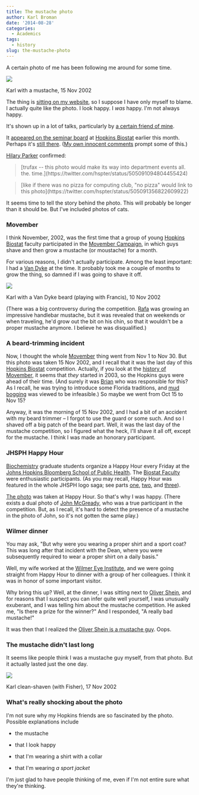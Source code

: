 ```yaml
---
title: The mustache photo
author: Karl Broman
date: '2014-08-28'
categories:
  - Academics
tags:
  - history
slug: the-mustache-photo
---
```


A certain photo of me has been following me around for some time.

![](https://www.biostat.wisc.edu/~kbroman/pictures/moustache.jpg)

<p class="caption">Karl with a mustache, 15 Nov 2002</p>

The thing is [sitting on my website](http://www.biostat.wisc.edu/~kbroman/pictures/moustache.jpg), so I suppose I have only myself to blame. I actually quite like the photo. I look happy. I _was_ happy. I'm not always happy.

<!-- more -->

It's shown up in a lot of talks, particularly by [a certain friend of mine](http://rafalab.dfci.harvard.edu/).

It [appeared on the seminar board](https://twitter.com/StrictlyStat/status/495240349225607169) at [Hopkins Biostat](http://www.biostat.jhsph.edu) earlier this month. Perhaps it's [still there](https://twitter.com/simplystats/status/505066800842047488). ([My own innocent comments](https://twitter.com/simplystats/status/505066800842047488) prompt some of this.)

[Hilary Parker](http://hilaryparker.com) confirmed:

<blockquote>[trufax -- this photo would make its way into department events all. the. time.](https://twitter.com/hspter/status/505091094804455424)</blockquote>

<blockquote>[like if there was no pizza for computing club, "no pizza" would link to this photo](https://twitter.com/hspter/status/505091356822609922)</blockquote>

It seems time to tell the story behind the photo. This will probably be longer than it should be. But I've included photos of cats.

### Movember

I think November, 2002, was the first time that a group of young [Hopkins Biostat](http://www.biostat.jhsph.edu) faculty participated in the [Movember Campaign](http://us.movember.com/), in which guys shave and then grow a mustache (or moustache) for a month.

For various reasons, I didn't actually participate. Among the least important: I had a [Van Dyke](http://en.wikipedia.org/wiki/Van_Dyke_beard) at the time. It probably took me a couple of months to grow the thing, so damned if I was going to shave it off.

![](https://www.biostat.wisc.edu/~kbroman/pictures/van_dyke.jpg)

<p class="caption">Karl with a Van Dyke beard (playing with Francis), 10 Nov 2002</p>

(There was a big controversy during the competition. [Rafa](http://rafalab.dfci.harvard.edu/) was growing an impressive handlebar mustache, but it was revealed that on weekends or when traveling, he'd grow out the bit on his chin, so that it wouldn't be a proper mustache anymore. I believe he was disqualified.)

### A beard-trimming incident

Now, I thought the whole [Movember](http://us.movember.com/) thing went from Nov 1 to Nov 30. But this photo was taken 15 Nov 2002, and I recall that it was the last day of this [Hopkins Biostat](http://www.biostat.jhsph.edu) competition. Actually, if you look at the [history of Movember](http://us.movember.com/about/history#2003), it seems that _they_ started in 2003, so the Hopkins guys were ahead of their time. (And surely it was [Brian](http://www.bcaffo.com/) who was responsible for this? As I recall, he was trying to introduce some Florida traditions, and [mud bogging](http://en.wikipedia.org/wiki/Mud_bogging) was viewed to be infeasible.) So maybe we went from Oct 15 to Nov 15?

Anyway, it was the morning of 15 Nov 2002, and I had a bit of an accident with my beard trimmer – I forgot to use the guard or some such. And so I shaved off a big patch of the beard part. Well, it was the last day of the mustache competition, so I figured what the heck, I'll shave it all off, except for the mustache. I think I was made an honorary participant.

### JHSPH Happy Hour

[Biochemistry](http://www.jhsph.edu/departments/biochemistry-and-molecular-biology/) graduate students organize a Happy Hour every Friday at the [Johns Hopkins Bloomberg School of Public Health](http://www.jhsph.edu). The [Biostat Faculty](http://www.biostat.jhsph.edu) were enthusiastic participants. (As you may recall, Happy Hour was featured in the whole JHSPH logo saga; see parts [one](http://kbroman.org/blog/2012/11/16/the-hopkins-sph-logo-part-1/), [two](http://kbroman.org/blog/2012/11/21/the-hopkins-sph-logo-part-2/), and [three](http://kbroman.org/blog/2013/03/06/the-hopkins-sph-logo-part-3-karls-revenge/)).

[The photo](http://www.biostat.wisc.edu/~kbroman/pictures/moustache) was taken at Happy Hour. So that's why I was happy. (There exists a dual photo of [John McGready](http://www.biostat.jhsph.edu/~jmcgread/), who was a true participant in the competition. But, as I recall, it's hard to detect the presence of a mustache in the photo of John, so it's not gotten the same play.)

### Wilmer dinner

You may ask, "But why were you wearing a proper shirt and a sport coat? This was long after that incident with the Dean, where you were subsequently required to wear a proper shirt on a daily basis."

Well, my wife worked at the [Wilmer Eye Institute](http://www.hopkinsmedicine.org/wilmer/), and we were going straight from Happy Hour to dinner with a group of her colleagues. I think it was in honor of some important visitor.

Why bring this up? Well, at the dinner, I was sitting next to [Oliver Shein](https://webapps.jhu.edu/namedprofessorships/professorshipdetail.cfm?professorshipID=145), and for reasons that I suspect you can infer quite well yourself, I was unusually exuberant, and I was telling him about the mustache competition. He asked me, "Is there a prize for the winner?" And I responded, "A really bad mustache!"

It was then that I realized the [Oliver Shein is a mustache guy](http://www.hopkinsmedicine.org/profiles/results/directory/profile/0002003/oliver-schein). Oops.

### The mustache didn't last long

It seems like people think I was a mustache guy myself, from that photo. But it actually lasted just the one day.

![](https://www.biostat.wisc.edu/~kbroman/pictures/karl_and_fisher.jpg)

<p class="caption">Karl clean-shaven (with Fisher), 17 Nov 2002</p>

### What's really shocking about the photo

I'm not sure why my Hopkins friends are so fascinated by the photo. Possible explanations include

  * the mustache

  * that I look happy

  * that I'm wearing a shirt with a collar

  * that I'm wearing _a sport jacket_

I'm just glad to have people thinking of me, even if I'm not entire sure what they're thinking.
